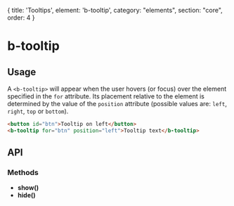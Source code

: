 {
  title: 'Tooltips',
  element: 'b-tooltip',
  category: "elements",
  section: "core",
  order: 4
}

# b-tooltip

## Usage

A `<b-tooltip>` will appear when the user hovers (or focus) over the element specified in the `for` attribute. Its placement relative to the element is determined by the value of the `position` attribute (possible values are: `left`, `right`, `top` or `bottom`).

``` html
<button id="btn">Tooltip on left</button>
<b-tooltip for="btn" position="left">Tooltip text</b-tooltip>
```

## API

### Methods
- __show()__
- __hide()__
